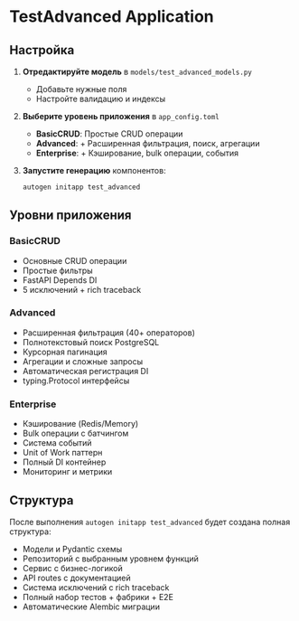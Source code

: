 # TestAdvanced Application

## Настройка

1. **Отредактируйте модель** в `models/test_advanced_models.py`
   - Добавьте нужные поля
   - Настройте валидацию и индексы

2. **Выберите уровень приложения** в `app_config.toml`
   - **BasicCRUD**: Простые CRUD операции
   - **Advanced**: + Расширенная фильтрация, поиск, агрегации
   - **Enterprise**: + Кэширование, bulk операции, события

3. **Запустите генерацию** компонентов:
   ```bash
   autogen initapp test_advanced
   ```

## Уровни приложения

### BasicCRUD
- Основные CRUD операции
- Простые фильтры
- FastAPI Depends DI
- 5 исключений + rich traceback

### Advanced  
- Расширенная фильтрация (40+ операторов)
- Полнотекстовый поиск PostgreSQL
- Курсорная пагинация
- Агрегации и сложные запросы
- Автоматическая регистрация DI
- typing.Protocol интерфейсы

### Enterprise
- Кэширование (Redis/Memory)
- Bulk операции с батчингом
- Система событий
- Unit of Work паттерн
- Полный DI контейнер
- Мониторинг и метрики

## Структура

После выполнения `autogen initapp test_advanced` будет создана полная структура:

- Модели и Pydantic схемы
- Репозиторий с выбранным уровнем функций
- Сервис с бизнес-логикой
- API routes с документацией
- Система исключений с rich traceback
- Полный набор тестов + фабрики + E2E
- Автоматические Alembic миграции
